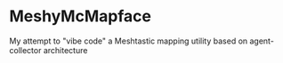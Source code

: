 # MeshyMcMapface
My attempt to "vibe code" a Meshtastic mapping utility based on agent-collector architecture
